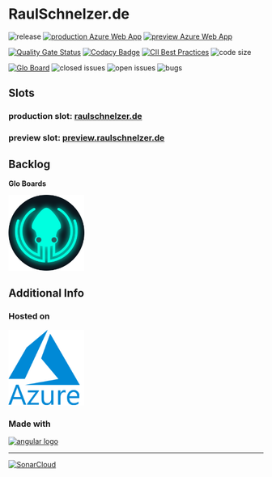 # RaulSchnelzer.de

![release](https://img.shields.io/github/v/tag/raulsebastian/RaulSchnelzer-Website?label=release&sort=semver&color=blueviolet)
[![production Azure Web App](https://github.com/RaulSebastian/RaulSchnelzer-Website/workflows/production%20Azure%20Web%20App/badge.svg?branch=master)](https://github.com/RaulSebastian/RaulSchnelzer-Website/actions?query=workflow%3A%22production+Azure+Web+App%22)
[![preview Azure Web App](https://github.com/RaulSebastian/RaulSchnelzer-Website/workflows/preview%20Azure%20Web%20App/badge.svg)](https://github.com/RaulSebastian/RaulSchnelzer-Website/actions?query=workflow%3A%22preview+Azure+Web+App%22)

[![Quality Gate Status](https://sonarcloud.io/api/project_badges/measure?project=RaulSebastian_PersonalHomepage&metric=alert_status)](https://sonarcloud.io/dashboard?id=RaulSebastian_PersonalHomepage)
[![Codacy Badge](https://api.codacy.com/project/badge/Grade/ceb34606a75c480db7cffb83868d57fc)](https://www.codacy.com/manual/RaulSebastian/RaulSchnelzer-Website?utm_source=github.com&amp;utm_medium=referral&amp;utm_content=RaulSebastian/RaulSchnelzer-Website&amp;utm_campaign=Badge_Grade)
[![CII Best Practices](https://bestpractices.coreinfrastructure.org/projects/3785/badge)](https://bestpractices.coreinfrastructure.org/projects/3785)
![code size](https://img.shields.io/github/languages/code-size/RaulSebastian/RaulSchnelzer-Website)

[![Glo Board](https://img.shields.io/badge/Glo%20Board-backlog-informational)](https://app.gitkraken.com/glo/board/XmQ8LJf66wARrMgz)
![closed issues](https://img.shields.io/github/issues-closed-raw/RaulSebastian/RaulSchnelzer-Website?color=success)
![open issues](https://img.shields.io/github/issues-raw/RaulSebastian/RaulSchnelzer-Website)
![bugs](https://img.shields.io/github/issues/Raulsebastian/RaulSchnelzer-Website/bug?color=critical&label=bugs)

## Slots

### production slot: [raulschnelzer.de](https://raulschnelzer.de)

### preview slot: [preview.raulschnelzer.de](https://preview.raulschnelzer.de)

## Backlog

**Glo Boards**

[![Glo Board](/docs/assets/GitkrakenGloBoards.png)](https://app.gitkraken.com/glo/board/XmQ8LJf66wARrMgz)

## Additional Info

### Hosted on

[![Azure](/docs/assets/azure_logo.png)](https://azure.microsoft.com/)

### Made with

[![angular logo](https://angular.io/assets/images/logos/angular/logo-nav@2x.png)](https://angular.io/)

---

[![SonarCloud](https://sonarcloud.io/images/project_badges/sonarcloud-white.svg)](https://sonarcloud.io/dashboard?id=RaulSebastian_RaulSchnelzer-Website)
